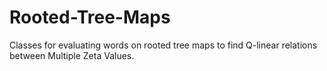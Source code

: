 # Rooted-Tree-Maps
Classes for evaluating words on rooted tree maps to find Q-linear relations between Multiple Zeta Values. 
